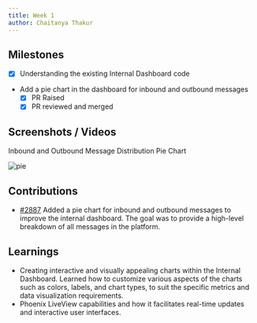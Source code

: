 ```yaml
---
title: Week 1
author: Chaitanya Thakur
---
```


## Milestones

- [x] Understanding the existing Internal Dashboard code
- Add a pie chart in the dashboard for inbound and outbound messages
  - [x] PR Raised
  - [x] PR reviewed and merged

## Screenshots / Videos

Inbound and Outbound Message Distribution Pie Chart

![pie](https://github.com/glific/glific/assets/56156988/9009afb7-0539-40bc-afaa-0814223cf1bf)

## Contributions

- [#2887](https://github.com/glific/glific/pull/2887) Added a pie chart for inbound and outbound messages to improve the internal dashboard. The goal was to provide a high-level breakdown of all messages in the platform.

## Learnings

- Creating interactive and visually appealing charts within the Internal Dashboard. Learned how to customize various aspects of the charts such as colors, labels, and chart types, to suit the specific metrics and data visualization requirements.
- Phoenix LiveView capabilities and how it facilitates real-time updates and interactive user interfaces.
